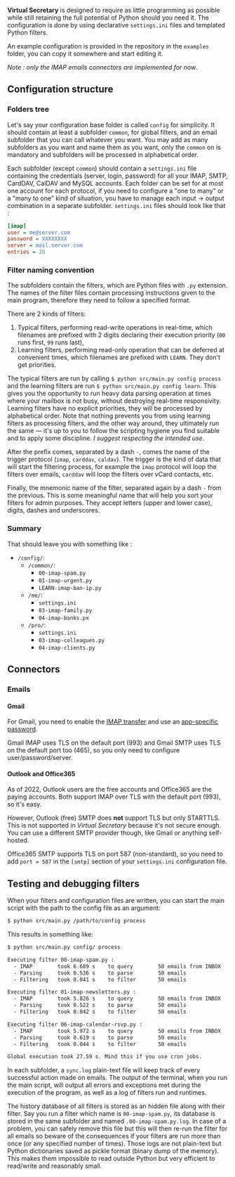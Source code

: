 **Virtual Secretary** is designed to require as little programming as possible while still retaining the full potential of Python should you need it. The configuration is done by using declarative `settings.ini` files and templated Python filters. 

An example configuration is provided in the repository in the `examples` folder, you can copy it somewhere and start editing it.

*Note : only the IMAP emails connectors are implemented for now*.

## Configuration structure

### Folders tree

Let's say your configuration base folder is called `config` for simplicity. It should contain at least a subfolder `common`, for global filters, and an email subfolder that you can call whatever you want. You may add as many subfolders as you want and name them as you want, only the `common` on is mandatory and subfolders will be processed in alphabetical order.

Each subfolder (except `common`) should contain a `settings.ini` file containing the credentials (server, login, password) for all your IMAP, SMTP, CardDAV, CalDAV and MySQL accounts. Each folder can be set for at most one account for each protocol, if you need to configure a "one to many" or a "many to one" kind of situation, you have to manage each input -> output combination in a separate subfolder. `settings.ini` files should look like that : 

```ini
[imap]
user = me@server.com
password = XXXXXXXX
server = mail.server.com
entries = 20
```

### Filter naming convention

The subfolders contain the filters, which are Python files with `.py` extension. The names of the filter files contain processing instructions given to the main program, therefore they need to follow a specified format.

There are 2 kinds of filters:

1. Typical filters, performing read-write operations in real-time, which filenames are prefixed with 2 digits declaring their execution priority (`00` runs first, `99` runs last),
2. Learning filters, performing read-only operation that can be deferred at convenient times, which filenames are prefixed with `LEARN`. They don't get priorities.

The typical filters are run by calling `$ python src/main.py config process` and the learning filters are run `$ python src/main.py config learn`. This gives you the opportunity to run heavy data parsing operation at times where your mailbox is not busy, without destroying real-time responsivity. Learning filters have no explicit priorities, they will be processed by alphabetical order. Note that nothing prevents you from using learning filters as processing filters, and the other way around, they ultimately run the same — it's up to you to follow the scripting hygiene you find suitable and to apply some discipline. *I suggest respecting the intended use*.

After the prefix comes, separated by a dash `-`, comes the name of the trigger protocol (`imap`, `carddav`, `caldav`). The trigger is the kind of data that will start the filtering process, for example the `imap` protocol will loop the filters over emails, `carddav` will loop the filters over vCard contacts, etc.

Finally, the mnemonic name of the filter, separated again by a dash `-` from the previous. This is some meaningful name that will help you sort your filters for admin purposes. They accept letters (upper and lower case), digits, dashes and underscores.


### Summary 

That should leave you with something like : 

* `/config/`:
  * `/common/`:
    * `00-imap-spam.py`
    * `01-imap-urgent.py`
    * `LEARN-imap-ban-ip.py`
  * `/me/`:
    * `settings.ini`
    * `03-imap-family.py`
    * `04-imap-banks.px`
  * `/pro/`:
    * `settings.ini`
    * `03-imap-colleagues.py`
    * `04-imap-clients.py`

## Connectors

### Emails

#### Gmail

For Gmail, you need to enable the [IMAP transfer](https://support.google.com/mail/answer/7126229) and use an [app-specific password](https://support.google.com/accounts/answer/185833).

Gmail IMAP uses TLS on the default port (993) and Gmail SMTP uses TLS on the default port too (465), so you only need to configure user/password/server.

#### Outlook and Office365

As of 2022, Outlook users are the free accounts and Office365 are the paying accounts. Both support IMAP over TLS with the default port (993), so it's easy. 

However, Outlook (free) SMTP does **not** support TLS but only STARTTLS. This is not supported in *Virtual Secretary* because it's not secure enough. You can use a different SMTP provider though, like Gmail or anything self-hosted.

Office365 SMTP supports TLS on port 587 (non-standard), so you need to add `port = 587` in the `[smtp]` section of your `settings.ini` configuration file.

## Testing and debugging filters

When your filters and configuration files are written, you can start the main script with the path to the config file as an argument:
```bash
$ python src/main.py /path/to/config process
```

This results in something like:
```bash
$ python src/main.py config/ process

Executing filter 00-imap-spam.py :
  - IMAP        took 6.689 s    to query        50 emails from INBOX
  - Parsing     took 0.536 s    to parse        50 emails
  - Filtering   took 0.041 s    to filter       50 emails

Executing filter 01-imap-newsletters.py :
  - IMAP        took 5.826 s    to query        50 emails from INBOX
  - Parsing     took 0.522 s    to parse        50 emails
  - Filtering   took 0.042 s    to filter       50 emails

Executing filter 06-imap-calendar-rsvp.py :
  - IMAP        took 5.972 s    to query        50 emails from INBOX
  - Parsing     took 0.619 s    to parse        50 emails
  - Filtering   took 0.044 s    to filter       50 emails

Global execution took 27.59 s. Mind this if you use cron jobs.
```

In each subfolder, a `sync.log` plain-text file will keep track of every successful action made on emails. The output of the terminal, when you run the main script, will output all errors and exceptions met during the execution of the program, as well as a log of filters run and runtimes.

The history database of all filters is stored as an hidden file along with their filter. Say you run a filter which name is `00-imap-spam.py`, its database is stored in the same subfolder and named `.00-imap-spam.py.log`. In case of a problem, you can safely remove this file but this will then re-run the filter for all emails so beware of the consequences if your filters are run more than once (or any specified number of times). Those logs are not plain-text but Python dictionaries saved as pickle format (binary dump of the memory). This makes them impossible to read outside Python but very efficient to read/write and reasonably small.